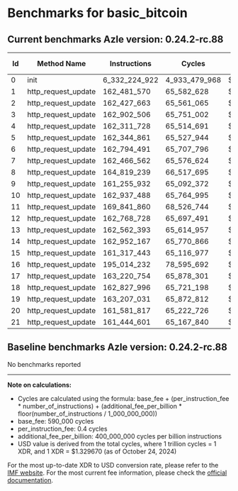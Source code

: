 # Benchmarks for basic_bitcoin

## Current benchmarks Azle version: 0.24.2-rc.88

| Id  | Method Name         | Instructions  | Cycles        | USD           | USD/Million Calls |
| --- | ------------------- | ------------- | ------------- | ------------- | ----------------- |
| 0   | init                | 6_332_224_922 | 4_933_479_968 | $0.0065599003 | $6_559.90         |
| 1   | http_request_update | 162_481_570   | 65_582_628    | $0.0000872033 | $87.20            |
| 2   | http_request_update | 162_427_663   | 65_561_065    | $0.0000871746 | $87.17            |
| 3   | http_request_update | 162_902_506   | 65_751_002    | $0.0000874271 | $87.42            |
| 4   | http_request_update | 162_311_728   | 65_514_691    | $0.0000871129 | $87.11            |
| 5   | http_request_update | 162_344_861   | 65_527_944    | $0.0000871305 | $87.13            |
| 6   | http_request_update | 162_794_491   | 65_707_796    | $0.0000873697 | $87.36            |
| 7   | http_request_update | 162_466_562   | 65_576_624    | $0.0000871953 | $87.19            |
| 8   | http_request_update | 164_819_239   | 66_517_695    | $0.0000884466 | $88.44            |
| 9   | http_request_update | 161_255_932   | 65_092_372    | $0.0000865514 | $86.55            |
| 10  | http_request_update | 162_937_488   | 65_764_995    | $0.0000874457 | $87.44            |
| 11  | http_request_update | 169_841_860   | 68_526_744    | $0.0000911180 | $91.11            |
| 12  | http_request_update | 162_768_728   | 65_697_491    | $0.0000873560 | $87.35            |
| 13  | http_request_update | 162_562_393   | 65_614_957    | $0.0000872462 | $87.24            |
| 14  | http_request_update | 162_952_167   | 65_770_866    | $0.0000874535 | $87.45            |
| 15  | http_request_update | 161_317_443   | 65_116_977    | $0.0000865841 | $86.58            |
| 16  | http_request_update | 195_014_232   | 78_595_692    | $0.0001045063 | $104.50           |
| 17  | http_request_update | 163_220_754   | 65_878_301    | $0.0000875964 | $87.59            |
| 18  | http_request_update | 162_827_996   | 65_721_198    | $0.0000873875 | $87.38            |
| 19  | http_request_update | 163_207_031   | 65_872_812    | $0.0000875891 | $87.58            |
| 20  | http_request_update | 161_581_817   | 65_222_726    | $0.0000867247 | $86.72            |
| 21  | http_request_update | 161_444_601   | 65_167_840    | $0.0000866517 | $86.65            |

## Baseline benchmarks Azle version: 0.24.2-rc.88

No benchmarks reported

---

**Note on calculations:**

-   Cycles are calculated using the formula: base_fee + (per_instruction_fee \* number_of_instructions) + (additional_fee_per_billion \* floor(number_of_instructions / 1_000_000_000))
-   base_fee: 590_000 cycles
-   per_instruction_fee: 0.4 cycles
-   additional_fee_per_billion: 400_000_000 cycles per billion instructions
-   USD value is derived from the total cycles, where 1 trillion cycles = 1 XDR, and 1 XDR = $1.329670 (as of October 24, 2024)

For the most up-to-date XDR to USD conversion rate, please refer to the [IMF website](https://www.imf.org/external/np/fin/data/rms_sdrv.aspx).
For the most current fee information, please check the [official documentation](https://internetcomputer.org/docs/current/developer-docs/gas-cost#execution).
